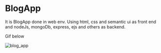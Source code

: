 # BlogApp
It is BlogApp done in web env. Using html, css and semantic ui as front end and nodeJs, mongoDb, express, ejs and others as backend.

Gif below

![blog_app](https://user-images.githubusercontent.com/32393446/44482817-0c1efd80-a667-11e8-9e0f-67e6999fec93.gif)
